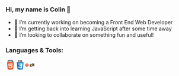 ### Hi, my name is Colin 👋


- 🔭  I’m currently working on becoming a Front End Web Developer
- 🌱  I’m getting back into learning JavaScript after some time away
- 👯  I’m looking to collaborate on something fun and useful!
<!-- - 🤔 I’m looking for help with
- ⚡  Fun fact: I can do a cartwheel, but not a good one. -->


### Languages & Tools:


<img align="left" alt="HTML5" width="26px" src="https://raw.githubusercontent.com/github/explore/80688e429a7d4ef2fca1e82350fe8e3517d3494d/topics/html/html.png" />
<img align="left" alt="CSS3" width="26px" src="https://raw.githubusercontent.com/github/explore/80688e429a7d4ef2fca1e82350fe8e3517d3494d/topics/css/css.png" />
<img align="left" alt="Git" width="26px" src="https://raw.githubusercontent.com/github/explore/80688e429a7d4ef2fca1e82350fe8e3517d3494d/topics/git/git.png" />
